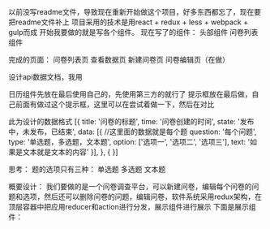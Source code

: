 以前没写readme文件，导致现在重新开始做这个项目，好多东西都忘了，现在要把readme文件补上
项目采用的技术是用react + redux + less + webpack + gulp而成
开始我要做的就是写各个组件。
现在写了的组件： 
头部组件
问卷列表组件

完成的页面：
问卷列表页
查看数据页
新建问卷页
问卷编辑页（在做）

设计api数据文档，我用 

日历组件先放在最后使用自己的，先使用第三方的就行了
提示框放在最后做，自己前面有做过这个提示框，这里可以在尝试着做一下，然后在对比


此为设计的数据格式
[{
	title: '问卷的标题',
	time: '问卷创建的时间',
	state: '发布中，未发布，已结束',
	data: [{ 
	    //这里面的数据就是每个题
		question: '每个问题',
		type: '单选题，多选题，文本题',
		option: ['选项一', '选项二', '选项三'],
		text: '如果是文本就是文本的内容'
	}],
},
{
}]



思考：
题的选项只有三种： 单选题   多选题  文本题


概要设计： 我们要做的是一个问卷调查平台，可以新建问卷，编辑每个问卷的问题和选项，然后还可以删除问卷的问题，编辑问卷，软件系统采用redux架构，在顶层容器中把应用reducer和action进行分发，展示组件进行展示
下面是展示组件：